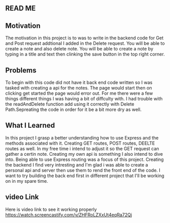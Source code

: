 ## READ ME

## Motivation
The motivation in this project is to was to write in the backend code for Get and Post request addtional I added in the Delete request. You will be able to create a note and also delete note. You will be able to create a note by typing in a title and text then clinking the save button in the top right corner.
## Problems
To begin with this code did not have it back end code written so I was tasked with creating a api for the notes. The page would start then on clicking get started the page would error out. For me there were a few things different things I was having a bit of diffculty with. I had trouble with the readAndDelete function add using it correctly with Delete Path.Sepreating the code in order for it be a bit more dry as well. 

## What I Learned
In this project I grasp a better understanding how to use Express and the methods associated with it. Creating GET routes, POST routes, DEELTE routes as well. In my free time i intend to adjust it so the GET request can gather a certin note. Creating my own api is something I also intend to dive into. Being able to use Express routing was a focus of this project. Creating the backend I find very intresting and I'm glad i was able to create a personal api and server then use them to rend the front end of the code. I want to try building the back end first in different project that I'll be working on in my spare time.

## video Link
Here is video link to see it working properly https://watch.screencastify.com/v/ZHFRoLZXxUt4eqRa72Qj